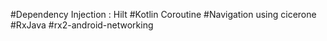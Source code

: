 #Dependency Injection : Hilt
#Kotlin Coroutine
#Navigation using cicerone
#RxJava
#rx2-android-networking
